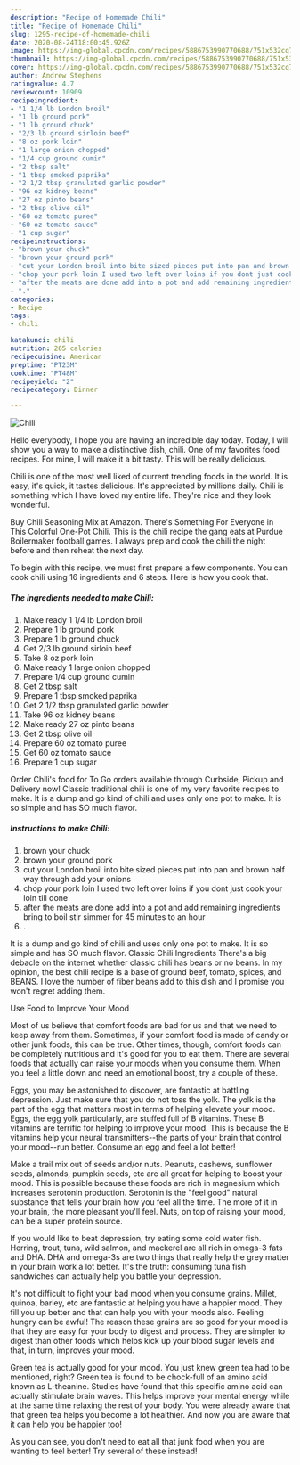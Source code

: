```yaml
---
description: "Recipe of Homemade Chili"
title: "Recipe of Homemade Chili"
slug: 1295-recipe-of-homemade-chili
date: 2020-08-24T18:00:45.926Z
image: https://img-global.cpcdn.com/recipes/5886753990770688/751x532cq70/chili-recipe-main-photo.jpg
thumbnail: https://img-global.cpcdn.com/recipes/5886753990770688/751x532cq70/chili-recipe-main-photo.jpg
cover: https://img-global.cpcdn.com/recipes/5886753990770688/751x532cq70/chili-recipe-main-photo.jpg
author: Andrew Stephens
ratingvalue: 4.7
reviewcount: 10909
recipeingredient:
- "1 1/4 lb London broil"
- "1 lb ground pork"
- "1 lb ground chuck"
- "2/3 lb ground sirloin beef"
- "8 oz pork loin"
- "1 large onion chopped"
- "1/4 cup ground cumin"
- "2 tbsp salt"
- "1 tbsp smoked paprika"
- "2 1/2 tbsp granulated garlic powder"
- "96 oz kidney beans"
- "27 oz pinto beans"
- "2 tbsp olive oil"
- "60 oz tomato puree"
- "60 oz tomato sauce"
- "1 cup sugar"
recipeinstructions:
- "brown your chuck"
- "brown your ground pork"
- "cut your London broil into bite sized pieces put into pan and brown half way through add your onions"
- "chop your pork loin I used two left over loins if you dont just cook your loin till done"
- "after the meats are done add into a pot and add remaining ingredients bring to boil stir  simmer for 45 minutes to an hour"
- "."
categories:
- Recipe
tags:
- chili

katakunci: chili 
nutrition: 265 calories
recipecuisine: American
preptime: "PT23M"
cooktime: "PT48M"
recipeyield: "2"
recipecategory: Dinner

---
```



![Chili](https://img-global.cpcdn.com/recipes/5886753990770688/751x532cq70/chili-recipe-main-photo.jpg)

Hello everybody, I hope you are having an incredible day today. Today, I will show you a way to make a distinctive dish, chili. One of my favorites food recipes. For mine, I will make it a bit tasty. This will be really delicious.

Chili is one of the most well liked of current trending foods in the world. It is easy, it's quick, it tastes delicious. It's appreciated by millions daily. Chili is something which I have loved my entire life. They're nice and they look wonderful.

Buy Chili Seasoning Mix at Amazon. There&#39;s Something For Everyone in This Colorful One-Pot Chili. This is the chili recipe the gang eats at Purdue Boilermaker football games. I always prep and cook the chili the night before and then reheat the next day.


To begin with this recipe, we must first prepare a few components. You can cook chili using 16 ingredients and 6 steps. Here is how you cook that.

<!--inarticleads1-->

##### The ingredients needed to make Chili:

1. Make ready 1 1/4 lb London broil
1. Prepare 1 lb ground pork
1. Prepare 1 lb ground chuck
1. Get 2/3 lb ground sirloin beef
1. Take 8 oz pork loin
1. Make ready 1 large onion chopped
1. Prepare 1/4 cup ground cumin
1. Get 2 tbsp salt
1. Prepare 1 tbsp smoked paprika
1. Get 2 1/2 tbsp granulated garlic powder
1. Take 96 oz kidney beans
1. Make ready 27 oz pinto beans
1. Get 2 tbsp olive oil
1. Prepare 60 oz tomato puree
1. Get 60 oz tomato sauce
1. Prepare 1 cup sugar


Order Chili&#39;s food for To Go orders available through Curbside, Pickup and Delivery now! Classic traditional chili is one of my very favorite recipes to make. It is a dump and go kind of chili and uses only one pot to make. It is so simple and has SO much flavor. 

<!--inarticleads2-->

##### Instructions to make Chili:

1. brown your chuck
1. brown your ground pork
1. cut your London broil into bite sized pieces put into pan and brown half way through add your onions
1. chop your pork loin I used two left over loins if you dont just cook your loin till done
1. after the meats are done add into a pot and add remaining ingredients bring to boil stir  simmer for 45 minutes to an hour
1. .


It is a dump and go kind of chili and uses only one pot to make. It is so simple and has SO much flavor. Classic Chili Ingredients There&#39;s a big debacle on the internet whether classic chili has beans or no beans. In my opinion, the best chili recipe is a base of ground beef, tomato, spices, and BEANS. I love the number of fiber beans add to this dish and I promise you won&#39;t regret adding them. 

Use Food to Improve Your Mood


Most of us believe that comfort foods are bad for us and that we need to keep away from them. Sometimes, if your comfort food is made of candy or other junk foods, this can be true. Other times, though, comfort foods can be completely nutritious and it's good for you to eat them. There are several foods that actually can raise your moods when you consume them. When you feel a little down and need an emotional boost, try a couple of these.

Eggs, you may be astonished to discover, are fantastic at battling depression. Just make sure that you do not toss the yolk. The yolk is the part of the egg that matters most in terms of helping elevate your mood. Eggs, the egg yolk particularly, are stuffed full of B vitamins. These B vitamins are terrific for helping to improve your mood. This is because the B vitamins help your neural transmitters--the parts of your brain that control your mood--run better. Consume an egg and feel a lot better!

Make a trail mix out of seeds and/or nuts. Peanuts, cashews, sunflower seeds, almonds, pumpkin seeds, etc are all great for helping to boost your mood. This is possible because these foods are rich in magnesium which increases serotonin production. Serotonin is the "feel good" natural substance that tells your brain how you feel all the time. The more of it in your brain, the more pleasant you'll feel. Nuts, on top of raising your mood, can be a super protein source.

If you would like to beat depression, try eating some cold water fish. Herring, trout, tuna, wild salmon, and mackerel are all rich in omega-3 fats and DHA. DHA and omega-3s are two things that really help the grey matter in your brain work a lot better. It's the truth: consuming tuna fish sandwiches can actually help you battle your depression. 

It's not difficult to fight your bad mood when you consume grains. Millet, quinoa, barley, etc are fantastic at helping you have a happier mood. They fill you up better and that can help you with your moods also. Feeling hungry can be awful! The reason these grains are so good for your mood is that they are easy for your body to digest and process. They are simpler to digest than other foods which helps kick up your blood sugar levels and that, in turn, improves your mood.

Green tea is actually good for your mood. You just knew green tea had to be mentioned, right? Green tea is found to be chock-full of an amino acid known as L-theanine. Studies have found that this specific amino acid can actually stimulate brain waves. This helps improve your mental energy while at the same time relaxing the rest of your body. You were already aware that that green tea helps you become a lot healthier. And now you are aware that it can help you be happier too!

As you can see, you don't need to eat all that junk food when you are wanting to feel better! Try several of these instead!

